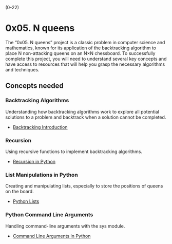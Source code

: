 (0-22)
# 0x05. N queens

The “0x05. N queens” project is a classic problem in computer science and mathematics, known for its application of the backtracking algorithm to place N non-attacking queens on an N×N chessboard. To successfully complete this project, you will need to understand several key concepts and have access to resources that will help you grasp the necessary algorithms and techniques.

## Concepts needed

### Backtracking Algorithms

Understanding how backtracking algorithms work to explore all potential solutions to a problem and backtrack when a solution cannot be completed.

- [Backtracking Introduction](https://en.wikipedia.org/wiki/Backtracking)

### Recursion

Using recursive functions to implement backtracking algorithms.

- [Recursion in Python](https://docs.python.org/3/tutorial/controlflow.html#defining-functions)

### List Manipulations in Python

Creating and manipulating lists, especially to store the positions of queens on the board.

- [Python Lists](https://docs.python.org/3/tutorial/introduction.html#lists)

### Python Command Line Arguments

Handling command-line arguments with the sys module.

- [Command Line Arguments in Python](https://docs.python.org/3/library/sys.html)
